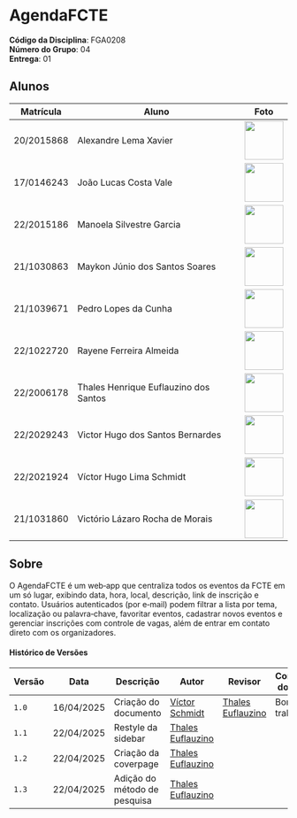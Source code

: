 # AgendaFCTE

**Código da Disciplina**: FGA0208<br>
**Número do Grupo**: 04<br>
**Entrega**: 01<br>

## Alunos

|Matrícula | Aluno | Foto|
| -- | -- | -- |
| 20/2015868     | Alexandre Lema Xavier                  | <center><img src="https://github.com/AlexandreLJr.png" width="70"/> |
| 17/0146243     | João Lucas Costa Vale                  | <center><img src="https://github.com/joaolucas102.png" width="70"/> |
| 22/2015186     | Manoela Silvestre Garcia               | <center><img src="https://github.com/manu-sgc.png" width="70"/> |
| 21/1030863     | Maykon Júnio dos Santos Soares         | <center><img src="https://github.com/maykonjuso.png" width="70"/> |
| 21/1039671     | Pedro Lopes da Cunha                   | <center><img src="https://github.com/pLopess.png" width="70"/> |
| 22/1022720     | Rayene Ferreira Almeida                | <center><img src="https://github.com/rayenealmeida.png" width="70"/> |
| 22/2006178     | Thales Henrique Euflauzino dos Santos  | <center><img src="https://github.com/thaleseuflauzino.png" width="70"/> |
| 22/2029243     | Victor Hugo dos Santos Bernardes       | <center><img src="https://github.com/VHbernardes.png" width="70"/> |
| 22/2021924     | Víctor Hugo Lima Schmidt               | <center><img src="https://github.com/moonshinerd.png" width="70"/> |
| 21/1031860     | Victório Lázaro Rocha de Morais        | <center><img src="https://github.com/Victor-oss.png" width="70"/> |

## Sobre 
O AgendaFCTE é um web‑app que centraliza todos os eventos da FCTE em um só lugar, exibindo data, hora, local, descrição, link de inscrição e contato. Usuários autenticados (por e‑mail) podem filtrar a lista por tema, localização ou palavra‑chave, favoritar eventos, cadastrar novos eventos e gerenciar inscrições com controle de vagas, além de entrar em contato direto com os organizadores.

#### Histórico de Versões

| Versão | Data | Descrição | Autor | Revisor | Comentário do Revisor |
| -- | -- | -- | -- | -- | -- |
| `1.0` | 16/04/2025 | Criação do documento |[Víctor Schmidt](https://github.com/moonshinerd) | [Thales Euflauzino](https://github.com/thaleseuflauzino) | Bom trabalho! |
| `1.1` | 22/04/2025 | Restyle da sidebar |[Thales Euflauzino](https://github.com/thaleseuflauzino) |   |  |
| `1.2` | 22/04/2025 | Criação da coverpage |[Thales Euflauzino](https://github.com/thaleseuflauzino) |   |  |
| `1.3` | 22/04/2025 | Adição do método de pesquisa |[Thales Euflauzino](https://github.com/thaleseuflauzino) |   |  |
